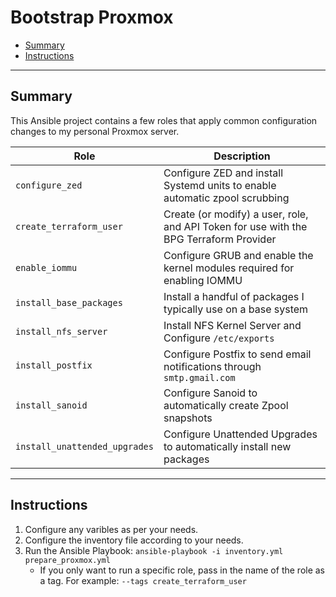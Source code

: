 # Bootstrap Proxmox

* [Summary](#Summary)
* [Instructions](#Instructions)
<hr>

## Summary

This Ansible project contains a few roles that apply common configuration changes to my personal Proxmox server. 

| Role                          | Description                                                  |
| ----------------------------- | ------------------------------------------------------------ |
| `configure_zed`               | Configure ZED and install Systemd units to enable automatic zpool scrubbing |
| `create_terraform_user`       | Create (or modify) a user, role, and API Token for use with the BPG Terraform Provider |
| `enable_iommu`                | Configure GRUB and enable the kernel modules required for enabling IOMMU |
| `install_base_packages`       | Install a handful of packages I typically use on a base system |
| `install_nfs_server`          | Install NFS Kernel Server and Configure `/etc/exports`       |
| `install_postfix`             | Configure Postfix to send email notifications through `smtp.gmail.com` |
| `install_sanoid`              | Configure Sanoid to automatically create Zpool snapshots     |
| `install_unattended_upgrades` | Configure Unattended Upgrades to automatically install new packages |

<hr>

## Instructions

1. Configure any varibles as per your needs.
2. Configure the inventory file according to your needs.
3. Run the Ansible Playbook: `ansible-playbook -i inventory.yml prepare_proxmox.yml`
   * If you only want to run a specific role, pass in the name of the role as a tag. For example: `--tags create_terraform_user`
